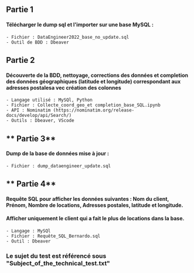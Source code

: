 ## **Partie 1**  
#### Télécharger le dump sql et l'importer sur une base MySQL :  
    - Fichier : DataEngineer2022_base_no_update.sql
    - Outil de BDD : Dbeaver 
  
## **Partie 2**  
#### Découverte de la BDD, nettoyage, corrections des données et completion des données géographiques (latitude et longitude) correspondant aux adresses postalesa vec création des colonnes  
    - Langage utilisé : MySQl, Python
    - Fichier : Collecte_coord_geo_et completion_base_SQL.ipynb
    - API : Nominatim (https://nominatim.org/release-docs/develop/api/Search/)
    - Outils : Dbeaver, VScode
  
## ** Partie 3**  
#### Dump de la base de données mise à jour :  
    - Fichier : dump_dataengineer_update.sql

  
## ** Partie 4**  
#### Requête SQL pour afficher les données suivantes : Nom du client, Prénom, Nombre de locations, Adresses postales, latitude et longitude. 
#### Afficher uniquement le client qui a fait le plus de locations dans la base.  
    - Langage : MySQl
    - Fichier : Requête_SQL_Bernardo.sql
    - Outil : Dbeaver 

  
    
### Le sujet du test est référencé sous "Subject_of_the_technical_test.txt"
